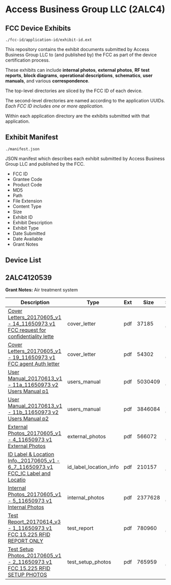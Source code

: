 # Access Business Group LLC (2ALC4)
## FCC Device Exhibits

```
./fcc-id/application-id/exhibit-id.ext
```

This repository contains the exhibit documents submitted by Access Business Group LLC to (and published by) the FCC as part of the device certification process.

These exhibits can include **internal photos**, **external photos**, **RF test reports**, **block diagrams**, **operational descriptions**, **schematics**, **user manuals**, and various **correspondence**.

The top-level directories are sliced by the FCC ID of each device.

The second-level directories are named according to the application UUIDs. *Each FCC ID includes one or more application.*

Within each application directory are the exhibits submitted with that application. 

## Exhibit Manifest

```
./manifest.json
```

JSON manifest which describes each exhibit submitted by Access Business Group LLC and published by the FCC.

- FCC ID
- Grantee Code
- Product Code
- MD5
- Path
- File Extension
- Content Type
- Size
- Exhibit ID
- Exhibit Description
- Exhibit Type
- Date Submitted
- Date Available
- Grant Notes

## Device List
## 2ALC4120539
**Grant Notes:** Air treatment system

| Description | Type | Ext | Size | Submitted | Available |
| ----------- | ---- | --- | ---- | --------- | --------- |
| [Cover Letters_20170605_v1 - 14_11650973 v1 FCC request for confidentiality lette](2ALC4120539/be49e85400dcac917414e4b7a032419a/3427988.pdf) | cover_letter | pdf | 37185 | 2017-06-15 | 2017-06-19 |
| [Cover Letters_20170605_v1 - 19_11650973 v1 FCC agent Auth letter](2ALC4120539/be49e85400dcac917414e4b7a032419a/3427989.pdf) | cover_letter | pdf | 54302 | 2017-06-15 | 2017-06-19 |
| [User Manual_20170613_v1 - 11a_11650973 v2 Users Manual p1](2ALC4120539/be49e85400dcac917414e4b7a032419a/3427998.pdf) | users_manual | pdf | 5030409 | 2017-06-15 | 2017-07-15 |
| [User Manual_20170613_v1 - 11b_11650973 v2 Users Manual p2](2ALC4120539/be49e85400dcac917414e4b7a032419a/3427999.pdf) | users_manual | pdf | 3846084 | 2017-06-15 | 2017-07-15 |
| [External Photos_20170605_v1 - 4_11650973 v1 External Photos](2ALC4120539/be49e85400dcac917414e4b7a032419a/3427995.pdf) | external_photos | pdf | 566072 | 2017-06-15 | 2017-07-15 |
| [ID Label & Location Info._20170605_v1 - 6_7_11650973 v1 FCC_IC Label and Locatio](2ALC4120539/be49e85400dcac917414e4b7a032419a/3427990.pdf) | id_label_location_info | pdf | 210157 | 2017-06-15 | 2017-06-19 |
| [Internal Photos_20170605_v1 - 5_11650973 v1 Internal Photos](2ALC4120539/be49e85400dcac917414e4b7a032419a/3427996.pdf) | internal_photos | pdf | 2377628 | 2017-06-15 | 2017-07-15 |
| [Test Report_20170614_v3 - 1_11650973 v1 FCC 15.225 RFID REPORT ONLY](2ALC4120539/be49e85400dcac917414e4b7a032419a/3428000.pdf) | test_report | pdf | 780960 | 2017-06-15 | 2017-06-19 |
| [Test Setup Photos_20170605_v1 - 2_11650973 v1 FCC 15.225 RFID SETUP PHOTOS](2ALC4120539/be49e85400dcac917414e4b7a032419a/3427997.pdf) | test_setup_photos | pdf | 765959 | 2017-06-15 | 2017-07-15 |
